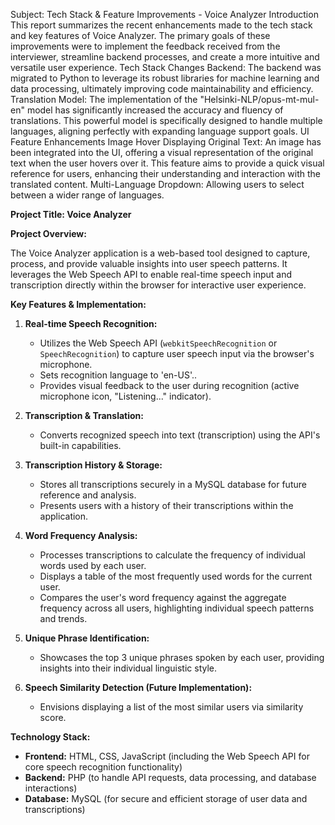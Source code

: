 Subject: Tech Stack & Feature Improvements - Voice Analyzer
Introduction
This report summarizes the recent enhancements made to the tech stack and key features of Voice Analyzer. The primary goals of these improvements were to implement the feedback received from the interviewer, streamline backend processes, and create a more intuitive and versatile user experience.
Tech Stack Changes
Backend: The backend was migrated to Python to leverage its robust libraries for machine learning and data processing, ultimately improving code maintainability and efficiency.
Translation Model: The implementation of the "Helsinki-NLP/opus-mt-mul-en" model has significantly increased the accuracy and fluency of translations. This powerful model is specifically designed to handle multiple languages, aligning perfectly with expanding language support goals.
UI Feature Enhancements
Image Hover Displaying Original Text: An image has been integrated into the UI, offering a visual representation of the original text when the user hovers over it. This feature aims to provide a quick visual reference for users, enhancing their understanding and interaction with the translated content.
Multi-Language Dropdown: Allowing users to select between a wider range of languages.




**Project Title: Voice Analyzer**

**Project Overview:**

The Voice Analyzer application is a web-based tool designed to capture, process, and provide valuable insights into user speech patterns. It leverages the Web Speech API to enable real-time speech input and transcription directly within the browser for interactive user experience. 

**Key Features & Implementation:**

1. **Real-time Speech Recognition:**
   * Utilizes the Web Speech API (`webkitSpeechRecognition` or `SpeechRecognition`) to capture user speech input via the browser's microphone. 
   * Sets recognition language to 'en-US'..
   * Provides visual feedback to the user during recognition (active microphone icon, "Listening..." indicator).

2. **Transcription & Translation:**
   * Converts recognized speech into text (transcription) using the API's built-in capabilities.

3. **Transcription History & Storage:**
   * Stores all transcriptions securely in a MySQL database for future reference and analysis.
   * Presents users with a history of their transcriptions within the application.

4. **Word Frequency Analysis:**
   * Processes transcriptions to calculate the frequency of individual words used by each user.
   * Displays a table of the most frequently used words for the current user.
   * Compares the user's word frequency against the aggregate frequency across all users, highlighting individual speech patterns and trends.

5. **Unique Phrase Identification:**
   * Showcases the top 3 unique phrases spoken by each user, providing insights into their individual linguistic style.

6. **Speech Similarity Detection (Future Implementation):**
   * Envisions displaying a list of the most similar users via similarity score.

**Technology Stack:**

* **Frontend:** HTML, CSS, JavaScript (including the Web Speech API for core speech recognition functionality)
* **Backend:** PHP (to handle API requests, data processing, and database interactions)
* **Database:** MySQL (for secure and efficient storage of user data and transcriptions)

